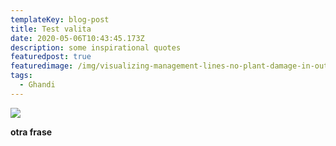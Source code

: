```yaml
---
templateKey: blog-post
title: Test valita
date: 2020-05-06T10:43:45.173Z
description: some inspirational quotes
featuredpost: true
featuredimage: /img/visualizing-management-lines-no-plant-damage-in-outer-zones-.png
tags:
  - Ghandi
---
```

![](/img/visualizing-management-lines-no-plant-damage-in-outer-zones-.png)

**otra frase**